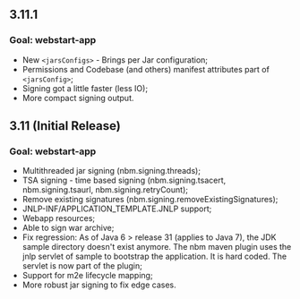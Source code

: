 3.11.1
------

### Goal: webstart-app

 * New `<jarsConfigs>` - Brings per Jar configuration;
 * Permissions and Codebase (and others) manifest attributes part of `<jarsConfig>`;
 * Signing got a little faster (less IO);
 * More compact signing output.


3.11 (Initial Release)
----

### Goal: webstart-app

 * Multithreaded jar signing (nbm.signing.threads);
 * TSA signing - time based signing (nbm.signing.tsacert, nbm.signing.tsaurl, nbm.signing.retryCount);
 * Remove existing signatures (nbm.signing.removeExistingSignatures);
 * JNLP-INF/APPLICATION_TEMPLATE.JNLP support;
 * Webapp resources;
 * Able to sign war archive;
 * Fix regression: As of Java 6 > release 31 (applies to Java 7), the JDK sample directory doesn't exist anymore. The nbm maven plugin uses the jnlp servlet of sample to bootstrap the application. It is hard coded. The servlet is now part of the plugin;
 * Support for m2e lifecycle mapping;
 * More robust jar signing to fix edge cases.
